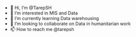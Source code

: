- 👋 Hi, I’m @TarepSH
- 👀 I’m interested in MIS and Data
- 🌱 I’m currently learning Data warehousing 
- 💞️ I’m looking to collaborate on Data in humanitarian work 
- 📫 How to reach me @tarepsh 

<!---
TarepSH/TarepSH is a ✨ special ✨ repository because its `README.md` (this file) appears on your GitHub profile.
You can click the Preview link to take a look at your changes.
--->
